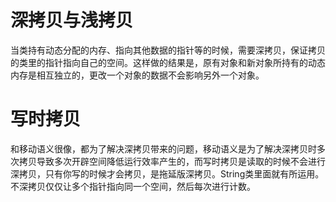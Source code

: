 # 深拷贝与浅拷贝

当类持有动态分配的内存、指向其他数据的指针等的时候，需要深拷贝，保证拷贝的类里的指针指向自己的空间。这样做的结果是，原有对象和新对象所持有的动态内存是相互独立的，更改一个对象的数据不会影响另外一个对象。

# 写时拷贝

和移动语义很像，都为了解决深拷贝带来的问题，移动语义是为了解决深拷贝时多次拷贝导致多次开辟空间降低运行效率产生的，而写时拷贝是读取的时候不会进行深拷贝，只有你写的时候才会拷贝，是拖延版深拷贝。String类里面就有所运用。不深拷贝仅仅让多个指针指向同一个空间，然后每次进行计数。